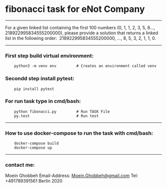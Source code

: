 # fibonacci task for eNot Company
 
---

For a given linked list containing the first 100 numbers 
        (0, 1, 1, 2, 3, 5, 8..., 218922995834555200000), 
please provide a solution that returns a linked list in the following order: 
        218922995834555200000, ..., 8, 5, 3, 2, 1, 1, 0.

---

### First step build virtual environment:
        python3 -m venv env         # Creates an environment called venv

### Secondd step install pytest:
        pip install pytest         

### For run task type in cmd/bash:
        python fibonacci.py         # Run TASK File
        py.test                     # Run test 

---

### How to use docker-compose to run the task with cmd/bash:
        docker-compose build
        docker-compose up

---

### contact me:

Moein Ghobbeh
Email-Address: Moein.Ghobbeh@gmail.com
Tel: +491789391561
Berlin 2020